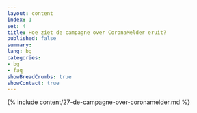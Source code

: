 ```yaml
---
layout: content
index: 1
set: 4
title: Hoe ziet de campagne over CoronaMelder eruit?
published: false
summary: 
lang: bg
categories:
- bg
- faq
showBreadCrumbs: true
showContact: true
---
```

{% include content/27-de-campagne-over-coronamelder.md %}
